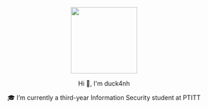<p align="center">
  <img src="https://media2.giphy.com/media/v1.Y2lkPTc5MGI3NjExM2FmaWhxajFwOWYxdHF6YnhqbDV4eXkxcXQ5ZTAzcW83OXRqaWE2eCZlcD12MV9pbnRlcm5hbF9naWZfYnlfaWQmY3Q9Zw/g2jj9VAIBluIreVNsb/giphy.gif" width="150"/>
</p>
<p align="center">Hi 👋, I'm duck4nh</p>
<p align="center">🎓 I’m currently a third-year Information Security student at PTITT</p>


<!--
**duck4nh/duck4nh** is a ✨ _special_ ✨ repository because its `README.md` (this file) appears on your GitHub profile.

Here are some ideas to get you started:

- 🔭 I’m currently working on ...
- 🌱 I’m currently learning ...
- 👯 I’m looking to collaborate on ...
- 🤔 I’m looking for help with ...
- 💬 Ask me about ...
- 📫 How to reach me: ...
- 😄 Pronouns: ...
- ⚡ Fun fact: ...
-->
